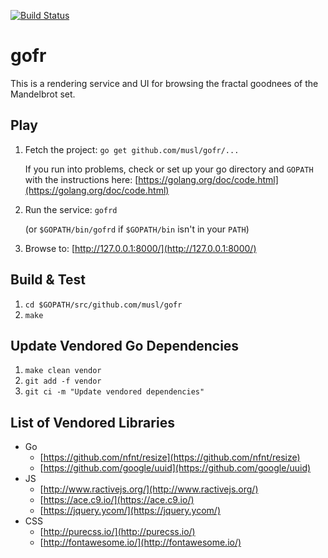 [![Build Status](https://travis-ci.org/musl/gofr.svg?branch=master)](https://travis-ci.org/musl/gofr)

# gofr

This is a rendering service and UI for browsing the fractal goodnees of the
Mandelbrot set.

## Play

1. Fetch the project: `go get github.com/musl/gofr/...`

    If you run into problems, check or set up your go directory and `GOPATH` with the instructions here: [https://golang.org/doc/code.html](https://golang.org/doc/code.html)

1. Run the service: `gofrd`

    (or `$GOPATH/bin/gofrd` if `$GOPATH/bin` isn't in your `PATH`)

1. Browse to: [http://127.0.0.1:8000/](http://127.0.0.1:8000/)

## Build & Test

1. `cd $GOPATH/src/github.com/musl/gofr`
1. `make`

## Update Vendored Go Dependencies

1. `make clean vendor`
1. `git add -f vendor`
1. `git ci -m "Update vendored dependencies"`

## List of Vendored Libraries

- Go
    - [https://github.com/nfnt/resize](https://github.com/nfnt/resize)
    - [https://github.com/google/uuid](https://github.com/google/uuid)
- JS
    - [http://www.ractivejs.org/](http://www.ractivejs.org/)
    - [https://ace.c9.io/](https://ace.c9.io/)
    - [https://jquery.ycom/](https://jquery.ycom/)
- CSS
    - [http://purecss.io/](http://purecss.io/)
    - [http://fontawesome.io/](http://fontawesome.io/)

